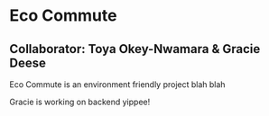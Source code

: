 # Eco Commute 

## Collaborator: Toya Okey-Nwamara & Gracie Deese


Eco Commute is an environment friendly project blah blah 

Gracie is working on backend yippee!